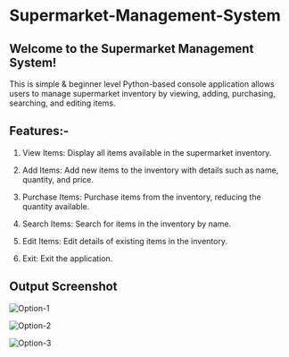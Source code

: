 # Supermarket-Management-System
## Welcome to the Supermarket Management System! 

This is simple & beginner level Python-based console application allows users to manage supermarket inventory by viewing, adding, purchasing, searching, and editing items.

## Features:-

1) View Items: Display all items available in the supermarket inventory.

2) Add Items: Add new items to the inventory with details such as name, quantity, and price.

3) Purchase Items: Purchase items from the inventory, reducing the quantity available.

4) Search Items: Search for items in the inventory by name.

5) Edit Items: Edit details of existing items in the inventory.

6) Exit: Exit the application.

## Output Screenshot

![Option-1](https://github.com/user-attachments/assets/ba501e37-d517-4e66-a064-7eacad067dd0)


![Option-2](https://github.com/user-attachments/assets/368bf741-5f5b-479f-a9dc-c4d24dc27105)

![Option-3](https://github.com/user-attachments/assets/3c3a53d6-e768-4df3-b4e9-4dc95e010bfd)


